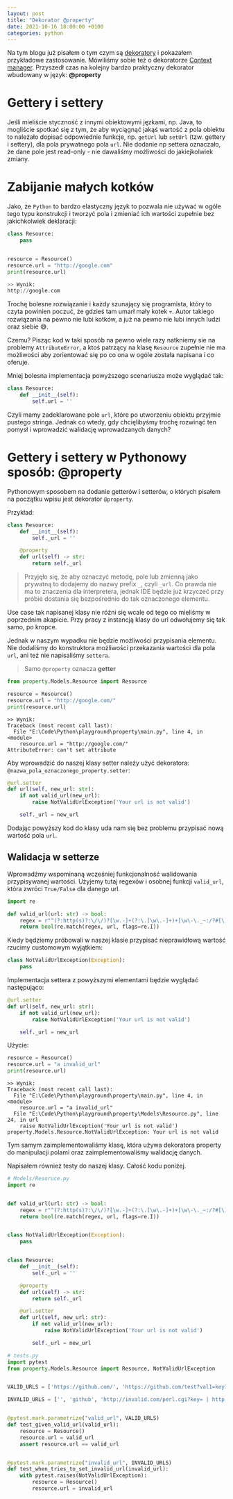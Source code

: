 ```yaml
---
layout: post
title: "Dekorator @property"
date: 2021-10-16 18:00:00 +0100
categories: python
---
```

Na tym blogu już pisałem o tym czym są [dekoratory](https://daemon.codes/python/dekorowanie-w-pythonie/) i pokazałem przykładowe zastosowanie. Mówiliśmy sobie też o dekoratorze [Context manager](https://daemon.codes/python/context-manager-w-pythonie/). Przyszedł czas na kolejny bardzo praktyczny dekorator wbudowany w język: **@property**


# Gettery i settery

Jeśli mieliście styczność z innymi obiektowymi jęzkami, np. Java, to mogliście spotkać się z tym, że aby wyciągnąć jakąś wartość z pola obiektu to należało dopisać odpowiednie funkcje, np. `getUrl` lub `setUrl` (tzw. gettery i settery), dla pola prywatnego pola `url`. Nie dodanie np settera oznaczało, że dane pole jest read-only - nie dawaliśmy możliwości do jakiejkolwiek zmiany.

# Zabijanie małych kotków

Jako, że `Python` to bardzo elastyczny język to pozwala nie używać w ogóle tego typu konstrukcji i tworzyć pola i zmieniać ich wartości zupełnie bez jakichkolwiek deklaracji:
```python
class Resource:
    pass


resource = Resource()
resource.url = "http://google.com"
print(resource.url)

>> Wynik:
http://google.com
```

Trochę bolesne rozwiązanie i każdy szunający się programista, który to czyta powinien poczuć, że gdzieś tam umarł mały kotek 💀. Autor takiego rozwiązania na pewno nie lubi kotków, a już na pewno nie lubi innych ludzi oraz siebie 😅.

Czemu? Pisząc kod w taki sposób na pewno wiele razy natkniemy sie na problemy `AttributeError`, a ktoś patrzący na klasę `Resource` zupełnie nie ma możliwości aby zorientować się po co ona w ogóle została napisana i co oferuje.

Mniej bolesna implementacja powyższego scenariusza może wyglądać tak:
```python
class Resource:
    def __init__(self):
        self.url = ''
```
Czyli mamy zadeklarowane pole `url`, które po utworzeniu obiektu przyjmie pustego stringa. Jednak co wtedy, gdy chcięlibyśmy trochę rozwinąć ten pomysł i wprowadzić walidację wprowadzanych danych?

# Gettery i settery w Pythonowy sposób: @property

Pythonowym sposobem na dodanie getterów i setterów, o których pisałem na początku wpisu jest dekorator `@property`. 

Przykład:

```python
class Resource:
    def __init__(self):
        self._url = ''

    @property
    def url(self) -> str:
        return self._url
```
> Przyjęło się, że aby oznaczyć metodę, pole lub zmienną jako prywatną to dodajemy do nazwy prefix `_`, czyli `_url`. Co prawda nie ma to znaczenia dla interpretera, jednak IDE będzie już krzyczeć przy próbie dostania się bezpośrednio do tak oznaczonego elementu.

Use case tak napisanej klasy nie różni się wcale od tego co mieliśmy w poprzednim akapicie. Przy pracy z instancją klasy do url odwołujemy się tak samo, po kropce. 

Jednak w naszym wypadku nie będzie możliwości przypisania elementu. Nie dodaliśmy do konstruktora możliwości przekazania wartości dla pola `url`, ani też nie napisaliśmy `settera`.

> Samo `@property` oznacza **getter**

```python
from property.Models.Resource import Resource

resource = Resource()
resource.url = "http://google.com/"
print(resource.url)
```

```
>> Wynik:
Traceback (most recent call last):
  File "E:\Code\Python\playground\property\main.py", line 4, in <module>
    resource.url = "http://google.com/"
AttributeError: can't set attribute
```

Aby wprowadzić do naszej klasy setter należy użyć dekoratora: `@nazwa_pola_oznaczonego_property.setter`:

```python
@url.setter
def url(self, new_url: str):
    if not valid_url(new_url):
        raise NotValidUrlException('Your url is not valid')

    self._url = new_url
```

Dodając powyższy kod do klasy uda nam się bez problemu przypisać nową wartość pola `url`.

## Walidacja w setterze
Wprowadźmy wspominaną wcześniej funkcjonalność walidowania przypisywanej wartości. Użyjemy tutaj regexów i osobnej funkcji `valid_url`, która zwróci `True/False` dla danego url.

```python
import re

def valid_url(url: str) -> bool:
    regex = r"^(?:http(s)?:\/\/)?[\w.-]+(?:\.[\w\.-]+)+[\w\-\._~:/?#[\]@!\$&'\(\)\*\+,;=.]+$"
    return bool(re.match(regex, url, flags=re.I))
```

Kiedy będziemy próbowali w naszej klasie przypisać nieprawidłową wartość rzucimy customowym wyjątkiem:

```python
class NotValidUrlException(Exception):
    pass
```

Implementacja settera z powyższymi elementami będzie wyglądać następująco:

```python
@url.setter
def url(self, new_url: str):
    if not valid_url(new_url):
        raise NotValidUrlException('Your url is not valid')

    self._url = new_url
```

Użycie:

```python
resource = Resource()
resource.url = "a invalid_url"
print(resource.url)
```

```
>> Wynik:
Traceback (most recent call last):
  File "E:\Code\Python\playground\property\main.py", line 4, in <module>
    resource.url = "a invalid_url"
  File "E:\Code\Python\playground\property\Models\Resource.py", line 24, in url
    raise NotValidUrlException('Your url is not valid')
property.Models.Resource.NotValidUrlException: Your url is not valid
```

Tym samym zaimplementowaliśmy klasę, która używa dekoratora property do manipulacji polami oraz zaimplementowaliśmy walidację danych.

Napisałem również testy do naszej klasy. Całość kodu poniżej.


```python
# Models/Resoruce.py
import re


def valid_url(url: str) -> bool:
    regex = r"^(?:http(s)?:\/\/)?[\w.-]+(?:\.[\w\.-]+)+[\w\-\._~:/?#[\]@!\$&'\(\)\*\+,;=.]+$"
    return bool(re.match(regex, url, flags=re.I))


class NotValidUrlException(Exception):
    pass


class Resource:
    def __init__(self):
        self._url = ''

    @property
    def url(self) -> str:
        return self._url

    @url.setter
    def url(self, new_url: str):
        if not valid_url(new_url):
            raise NotValidUrlException('Your url is not valid')

        self._url = new_url
```

```python
# tests.py
import pytest
from property.Models.Resource import Resource, NotValidUrlException


VALID_URLS = ['https://github.com/', 'https://github.com/test?val1=key1&val2=key2', 'daemon.codes', 'daemon.codes/test.php']

INVALID_URLS = ['', 'github', 'http://invalid.com/perl.cgi?key= | http://web-site.com/cgi-bin/perl.cgi?key1=val1&key2']


@pytest.mark.parametrize("valid_url", VALID_URLS)
def test_given_valid_url(valid_url):
    resource = Resource()
    resource.url = valid_url
    assert resource.url == valid_url


@pytest.mark.parametrize("invalid_url", INVALID_URLS)
def test_when_tries_to_set_invalid_url(invalid_url):
    with pytest.raises(NotValidUrlException):
        resource = Resource()
        resource.url = invalid_url

```